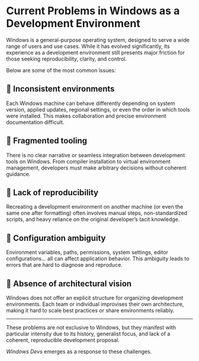 # Current Problems in Windows as a Development Environment

Windows is a general-purpose operating system, designed to serve a wide range of users and use cases. While it has evolved significantly, its experience as a development environment still presents major friction for those seeking reproducibility, clarity, and control.

Below are some of the most common issues:

## 🔄 Inconsistent environments

Each Windows machine can behave differently depending on system version, applied updates, regional settings, or even the order in which tools were installed. This makes collaboration and precise environment documentation difficult.

## 🧩 Fragmented tooling

There is no clear narrative or seamless integration between development tools on Windows. From compiler installation to virtual environment management, developers must make arbitrary decisions without coherent guidance.

## 🧪 Lack of reproducibility

Recreating a development environment on another machine (or even the same one after formatting) often involves manual steps, non-standardized scripts, and heavy reliance on the original developer’s tacit knowledge.

## 🧱 Configuration ambiguity

Environment variables, paths, permissions, system settings, editor configurations… all can affect application behavior. This ambiguity leads to errors that are hard to diagnose and reproduce.

## 🧭 Absence of architectural vision

Windows does not offer an explicit structure for organizing development environments. Each team or individual improvises their own architecture, making it hard to scale best practices or share environments reliably.

---

These problems are not exclusive to Windows, but they manifest with particular intensity due to its history, generalist focus, and lack of a coherent, reproducible development proposal.

*Windows Devs* emerges as a response to these challenges.
